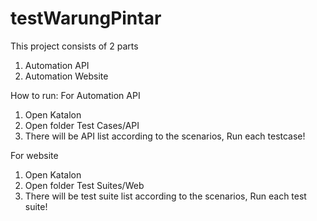 # testWarungPintar
This project consists of 2 parts

1. Automation API
2. Automation Website


How to run:
For Automation API
1. Open Katalon
2. Open folder Test Cases/API
3. There will be API list according to the scenarios, Run each testcase!

For website
1. Open Katalon
2. Open folder Test Suites/Web
3. There will be test suite list according to the scenarios, Run each test suite!

